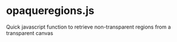 # opaqueregions.js
Quick javascript function to retrieve non-transparent regions from a transparent canvas
